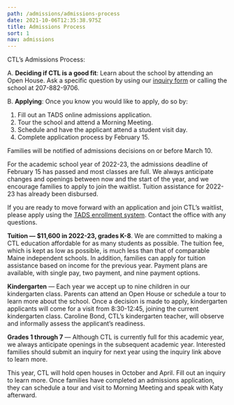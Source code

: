 ```yaml
---
path: /admissions/admissions-process
date: 2021-10-06T12:35:38.975Z
title: Admissions Process
sort: 1
nav: admissions
---
```


CTL’s Admissions Process:

A. **Deciding if CTL is a good fit**: Learn about the school by attending an Open House. Ask a specific question by using our [inquiry form](http://c-t-l.org/contact-us/) or calling the school at 207-882-9706.

B. **Applying**: Once you know you would like to apply, do so by:

1. Fill out an TADS online admissions application.
2. Tour the school and attend a Morning Meeting.
3. Schedule and have the applicant attend a student visit day.
4. Complete application process by February 15.

Families will be notified of admissions decisions on or before March 10.

For the academic school year of 2022-23, the admissions deadline of February 15 has passed and most classes are full. We always anticipate changes and openings between now and the start of the year, and we encourage families to apply to join the waitlist. Tuition assistance for 2022-23 has already been disbursed.

If you are ready to move forward with an application and join CTL’s waitlist, please apply using the [TADS enrollment system](https://mytads.com/a/ctl). Contact the office with any questions.

**Tuition — $11,600 in 2022-23, grades K-8**. We are committed to making a CTL education affordable for as many students as possible. The tuition fee, which is kept as low as possible, is much less than that of comparable Maine independent schools. In addition, families can apply for tuition assistance based on income for the previous year. Payment plans are available, with single pay, two payment, and nine payment options.

**Kindergarten** — Each year we accept up to nine children in our kindergarten class. Parents can attend an Open House or schedule a tour to learn more about the school. Once a decision is made to apply, kindergarten applicants will come for a visit from 8:30-12:45, joining the current kindergarten class. Caroline Bond, CTL’s kindergarten teacher, will observe and informally assess the applicant’s readiness.

**Grades 1 through 7** — Although CTL is currently full for this academic year, we always anticipate openings in the subsequent academic year. Interested families should submit an inquiry for next year using the inquiry link above to learn more.

This year, CTL will hold open houses in October and April. Fill out an inquiry to learn more. Once families have completed an admissions application, they can schedule a tour and visit to Morning Meeting and speak with Katy afterward.
